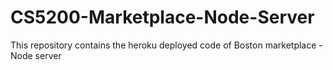 # CS5200-Marketplace-Node-Server
This repository contains the heroku deployed code of Boston marketplace - Node server
